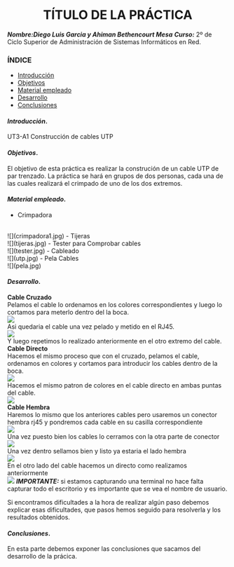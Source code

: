 
<center>

# TÍTULO DE LA PRÁCTICA


</center>

***Nombre:Diego Luis Garcia y Ahiman Bethencourt Mesa***
***Curso:*** 2º de Ciclo Superior de Administración de Sistemas Informáticos en Red.

### ÍNDICE

+ [Introducción](#id1)
+ [Objetivos](#id2)
+ [Material empleado](#id3)
+ [Desarrollo](#id4)
+ [Conclusiones](#id5)


#### ***Introducción***. <a name="id1"></a>

UT3-A1 Construcción de cables UTP

#### ***Objetivos***. <a name="id2"></a>

El objetivo de esta práctica es realizar la construción de un cable UTP de par trenzado. La práctica se hará en grupos de dos personas, cada una de las cuales realizará el crimpado de uno de los dos extremos.

#### ***Material empleado***. <a name="id3"></a>

- Crimpadora 
<br>
![](crimpadora1.jpg)
- Tijeras
<br>
![](tijeras.jpg)
- Tester para Comprobar cables
<br>
![](tester.jpg)
- Cableado
<br>
![](utp.jpg)
- Pela Cables
<br>
![](pela.jpg) 

#### ***Desarrollo***. <a name="id4"></a>
**Cable Cruzado**
<br>
Pelamos el cable lo ordenamos en los colores correspondientes y luego lo cortamos para meterlo dentro del la boca.
<br>
![](Directo.jpg)
<br>
Asi quedaria el cable una vez pelado y metido en el RJ45.
<br>
![](Cruzado.jpg)
<br>
Y luego repetimos lo realizado anteriormente en el otro extremo del cable.
<br>
**Cable Directo**
<br>
Hacemos el mismo proceso que con el cruzado, pelamos el cable, ordenamos en colores y cortamos para introducir los cables dentro de la boca.
<br>
![](Directo.jpg)
<br>
Hacemos el mismo patron de colores en el cable directo en ambas puntas del cable.
<br>
![](Directo2.jpg)
<br>
**Cable Hembra**
<br>
Haremos lo mismo que los anteriores cables pero usaremos un conector hembra rj45 y pondremos cada cable en su casilla correspondiente
<br>
![](Hembra1.jpg)
<br>
Una vez puesto bien los cables lo cerramos con la otra parte de conector
<br>
![](Hembra3.jpg)
<br>
Una vez dentro sellamos bien y listo ya estaria el lado hembra
<br>
![](Hembra2.jpg)
<br>
En el otro lado del cable hacemos un directo como realizamos anteriormente
<br>
![](Hembra4.jpg)
***IMPORTANTE:*** si estamos capturando una terminal no hace falta capturar todo el escritorio y es importante que se vea el nombre de usuario.

Si encontramos dificultades a la hora de realizar algún paso debemos explicar esas dificultades, que pasos hemos seguido para resolverla y los resultados obtenidos.

#### ***Conclusiones***. <a name="id5"></a>

En esta parte debemos exponer las conclusiones que sacamos del desarrollo de la prácica.
